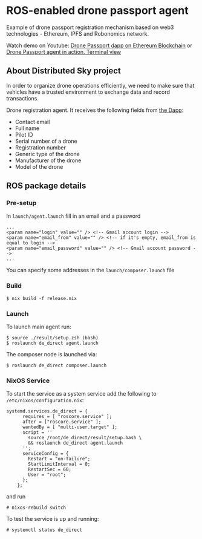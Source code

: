# ROS-enabled drone passport agent
Example of drone passport registration mechanism based on web3 technologies - Ethereum, IPFS and Robonomics network.

Watch demo on Youtube: [Drone Passport dapp on Ethereum Blockchain](https://youtu.be/LFE_ZJdZCmo) or [Drone Passport agent in action. Terminal view](https://youtu.be/yxGTOkGkBJ8)

## About Distributed Sky project
In order to organize drone operations efficiently, we need to make sure that vehicles have a trusted environment to exchange data and record transactions. 

Drone registration agent. It receives the following fields from [the Dapp](https://drone-employee.com/):

* Contact email 
* Full name
* Pilot ID
* Serial number of a drone
* Registration number
* Generic type of the drone
* Manufacturer of the drone
* Model of the drone

## ROS package details 
### Pre-setup

In `launch/agent.launch` fill in an email and a password
```
...
<param name="login" value="" /> <!-- Gmail account login -->
<param name="email_from" value="" /> <!-- if it's empty, email_from is equal to login -->
<param name="email_password" value="" /> <!-- Gmail account password -->
...
```
You can specify some addresses in the `launch/composer.launch` file

### Build

```
$ nix build -f release.nix
```

### Launch

To launch main agent run:
```
$ source ./result/setup.zsh (bash)
$ roslaunch de_direct agent.launch
```

The composer node is launched via:
```
$ roslaunch de_direct composer.launch
```

### NixOS Service

To start the service as a system service add the following to `/etc/nixos/configuration.nix`:

```
systemd.services.de_direct = {
      requires = [ "roscore.service" ];
      after = ["roscore.service" ]; 
      wantedBy = [ "multi-user.target" ];
      script = ''
        source /root/de_direct/result/setup.bash \
        && roslaunch de_direct agent.launch
      '';
      serviceConfig = {
        Restart = "on-failure";
        StartLimitInterval = 0;
        RestartSec = 60;
        User = "root";
      };
    };
```

and run
```
# nixos-rebuild switch
```

To test the service is up and running:
```
# systemctl status de_direct
```
